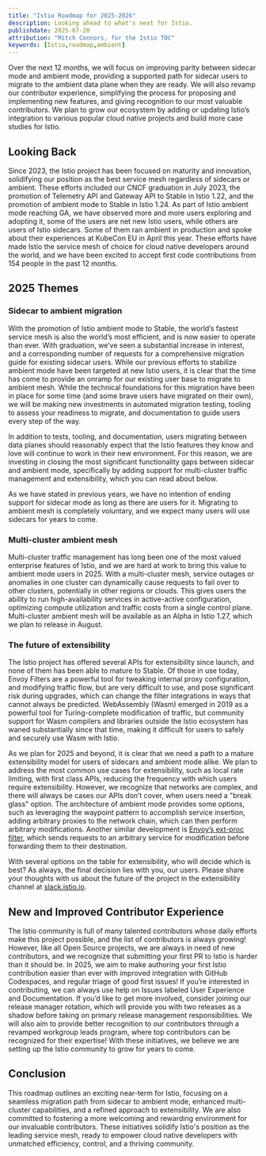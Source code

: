 ```yaml
---
title: "Istio Roadmap for 2025-2026"
description: Looking ahead to what's next for Istio.
publishdate: 2025-07-20
attribution: "Mitch Connors, for the Istio TOC"
keywords: [Istio,roadmap,ambient]
---
```


Over the next 12 months, we will focus on improving parity between sidecar mode and ambient mode, providing a supported path for sidecar users to migrate to the ambient data plane when they are ready.  We will also revamp our contributor experience, simplifying the process for proposing and implementing new features, and giving recognition to our most valuable contributors. We plan to grow our ecosystem by adding or updating Istio’s integration to various popular cloud native projects and build more case studies for Istio.

## Looking Back

Since 2023, the Istio project has been focused on maturity and innovation, solidifying our position as the best service mesh regardless of sidecars or ambient. These efforts included our CNCF graduation in July 2023, the promotion of Telemetry API and Gateway API to Stable in Istio 1.22, and the promotion of ambient mode to Stable in Istio 1.24. As part of Istio ambient mode reaching GA, we have observed more and more users exploring and adopting it, some of the users are net new Istio users, while others are users of Istio sidecars.  Some of them ran ambient in production and spoke about their experiences at KubeCon EU in April this year. These efforts have made Istio the service mesh of choice for cloud native developers around the world, and we have been excited to accept first code contributions from 154 people in the past 12 months.

## 2025 Themes

### Sidecar to ambient migration

With the promotion of Istio ambient mode to Stable, the world’s fastest service mesh is also the world’s most efficient, and is now easier to operate than ever. With graduation, we’ve seen a substantial increase in interest, and a corresponding number of requests for a comprehensive migration guide for existing sidecar users.  While our previous efforts to stabilize ambient mode have been targeted at new Istio users, it is clear that the time has come to provide an onramp for our existing user base to migrate to ambient mesh.  While the technical foundations for this migration have been in place for some time (and some brave users have migrated on their own), we will be making new investments in automated migration testing, tooling to assess your readiness to migrate, and documentation to guide users every step of the way.

In addition to tests, tooling, and documentation, users migrating between data planes should reasonably expect that the Istio features they know and love will continue to work in their new environment.  For this reason, we are investing in closing the most significant functionality gaps between sidecar and ambient mode, specifically by adding support for multi-cluster traffic management and extensibility, which you can read about below.

As we have stated in previous years, we have no intention of ending support for sidecar mode as long as there are users for it.  Migrating to ambient mesh is completely voluntary, and we expect many users will use sidecars for years to come.

### Multi-cluster ambient mesh

Multi-cluster traffic management has long been one of the most valued enterprise features of Istio, and we are hard at work to bring this value to ambient mode users in 2025.  With a multi-cluster mesh, service outages or anomalies in one cluster can dynamically cause requests to fail over to other clusters, potentially in other regions or clouds.  This gives users the ability to run high-availability services in active-active configuration, optimizing compute utilization and traffic costs from a single control plane. Multi-cluster ambient mesh will be available as an Alpha in Istio 1.27, which we plan to release in August.

### The future of extensibility

The Istio project has offered several APIs for extensibility since launch, and none of them has been able to mature to Stable. Of those in use today, Envoy Filters are a powerful tool for tweaking internal proxy configuration, and modifying traffic flow, but are very difficult to use, and pose significant risk during upgrades, which can change the filter integrations in ways that cannot always be predicted.  WebAssembly (Wasm) emerged in 2019 as a powerful tool for Turing-complete modification of traffic, but community support for Wasm compilers and libraries outside the Istio ecosystem has waned substantially since that time, making it difficult for users to safely and securely use Wasm with Istio.

As we plan for 2025 and beyond, it is clear that we need a path to a mature extensibility model for users of sidecars and ambient mode alike.  We plan to address the most common use cases for extensibility, such as local rate limiting, with first class APIs, reducing the frequency with which users require extensibility. However, we recognize that networks are complex, and there will always be cases our APIs don’t cover, when users need a "break glass" option.  The architecture of ambient mode provides some options, such as leveraging the waypoint pattern to accomplish service insertion, adding arbitrary proxies to the network chain, which can then perform arbitrary modifications.  Another similar development is [Envoy’s ext-proc filter](https://www.envoyproxy.io/docs/envoy/latest/api-v3/extensions/filters/http/ext_proc/v3/ext_proc.proto), which sends requests to an arbitrary service for modification before forwarding them to their destination.

With several options on the table for extensibility, who will decide which is best? As always, the final decision lies with you, our users. Please share your thoughts with us about the future of the project in the extensibility channel at [slack.istio.io](https://slack.istio.io/).

## New and Improved Contributor Experience

The Istio community is full of many talented contributors whose daily efforts make this project possible, and the list of contributors is always growing!  However, like all Open Source projects, we are always in need of new contributors, and we recognize that submitting your first PR to Istio is harder than it should be. In 2025, we aim to make authoring your first Istio contribution easier than ever with improved integration with GitHub Codespaces, and regular triage of good first issues! If you’re interested in contributing, we can always use help on Issues labeled User Experience and Documentation. If you’d like to get more involved, consider joining our release manager rotation, which will provide you with two releases as a shadow before taking on primary release management responsibilities. We will also aim to provide better recognition to our contributors through a revamped workgroup leads program, where top contributors can be recognized for their expertise!  With these initiatives, we believe we are setting up the Istio community to grow for years to come.

## Conclusion

This roadmap outlines an exciting near-term for Istio, focusing on a seamless migration path from sidecar to ambient mode, enhanced multi-cluster capabilities, and a refined approach to extensibility. We are also committed to fostering a more welcoming and rewarding environment for our invaluable contributors. These initiatives solidify Istio's position as the leading service mesh, ready to empower cloud native developers with unmatched efficiency, control, and a thriving community.
